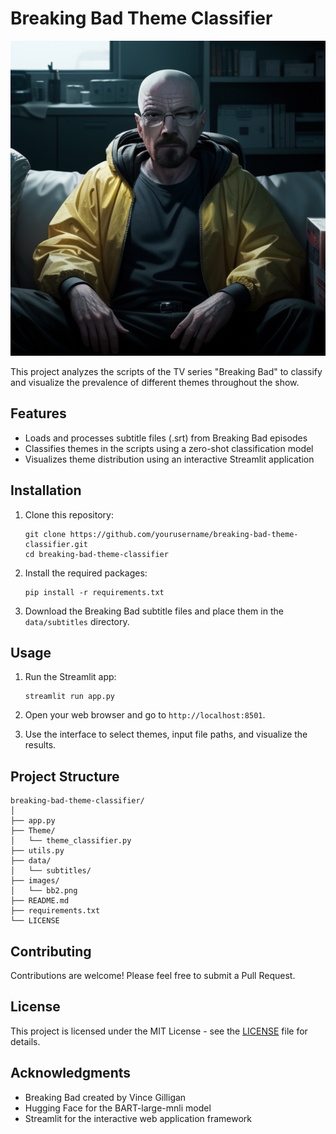 # Breaking Bad Theme Classifier 

![Breaking Bad Theme Classifier](images/bb3.png)

This project analyzes the scripts of the TV series "Breaking Bad" to classify and visualize the prevalence of different themes throughout the show.

## Features

- Loads and processes subtitle files (.srt) from Breaking Bad episodes
- Classifies themes in the scripts using a zero-shot classification model
- Visualizes theme distribution using an interactive Streamlit application

## Installation

1. Clone this repository:
   ```
   git clone https://github.com/yourusername/breaking-bad-theme-classifier.git
   cd breaking-bad-theme-classifier
   ```

2. Install the required packages:
   ```
   pip install -r requirements.txt
   ```

3. Download the Breaking Bad subtitle files and place them in the `data/subtitles` directory.

## Usage

1. Run the Streamlit app:
   ```
   streamlit run app.py
   ```

2. Open your web browser and go to `http://localhost:8501`.

3. Use the interface to select themes, input file paths, and visualize the results.

## Project Structure

```
breaking-bad-theme-classifier/
│
├── app.py
├── Theme/
│   └── theme_classifier.py
├── utils.py
├── data/
│   └── subtitles/
├── images/
│   └── bb2.png
├── README.md
├── requirements.txt
└── LICENSE
```

## Contributing

Contributions are welcome! Please feel free to submit a Pull Request.

## License

This project is licensed under the MIT License - see the [LICENSE](LICENSE) file for details.

## Acknowledgments

- Breaking Bad created by Vince Gilligan
- Hugging Face for the BART-large-mnli model
- Streamlit for the interactive web application framework